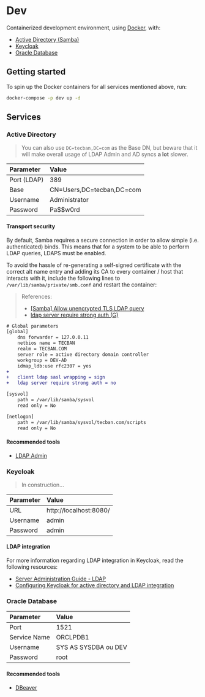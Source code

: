 # Dev

Containerized development environment, using [Docker](https://www.docker.com/), with:

- [Active Directory (Samba)](https://www.samba.org/samba/)
- [Keycloak](https://www.keycloak.org/)
- [Oracle Database](https://www.oracle.com/database/)

## Getting started

To spin up the Docker containers for all services mentioned above, run:

```bash
docker-compose -p dev up -d
```

## Services

### Active Directory

> You can also use `DC=tecban,DC=com` as the Base DN, but beware that it will make overall usage of
> LDAP Admin and AD syncs **a lot** slower.

| Parameter   | Value                     |
| :---------- | :------------------------ |
| Port (LDAP) | 389                       |
| Base        | CN=Users,DC=tecban,DC=com |
| Username    | Administrator             |
| Password    | Pa$$w0rd                  |

#### Transport security

By default, Samba requires a secure connection in order to allow simple (i.e. authenticated) binds.
This means that for a system to be able to perform LDAP queries, LDAPS must be enabled.

To avoid the hassle of re-generating a self-signed certificate with the correct alt name entry and
adding its CA to every container / host that interacts with it, include the following lines to
`/var/lib/samba/private/smb.conf` and restart the container:

> References:
>
> - [[Samba] Allow unencrypted TLS LDAP query](https://lists.samba.org/archive/samba/2016-August/202204.html)
> - [ldap server require strong auth (G)](https://www.samba.org/samba/docs/current/man-html/smb.conf.5.html#LDAPSERVERREQUIRESTRONGAUTH)

```diff
# Global parameters
[global]
	dns forwarder = 127.0.0.11
	netbios name = TECBAN
	realm = TECBAN.COM
	server role = active directory domain controller
	workgroup = DEV-AD
	idmap_ldb:use rfc2307 = yes
+
+   client ldap sasl wrapping = sign
+   ldap server require strong auth = no

[sysvol]
	path = /var/lib/samba/sysvol
	read only = No

[netlogon]
	path = /var/lib/samba/sysvol/tecban.com/scripts
	read only = No

```

#### Recommended tools

- [LDAP Admin](https://sourceforge.net/projects/ldapadmin/)

### Keycloak

> In construction...

| Parameter | Value                  |
| :-------- | :--------------------- |
| URL       | http://localhost:8080/ |
| Username  | admin                  |
| Password  | admin                  |

#### LDAP integration

For more information regarding LDAP integration in Keycloak, read the following resources:

- [Server Administration Guide - LDAP](https://www.keycloak.org/docs/latest/server_admin/#_ldap)
- [Configuring Keycloak for active directory and LDAP integration](https://dmc.datical.com/administer/configure-keycloak-ldap.htm)

### Oracle Database

| Parameter    | Value                |
| :----------- | :------------------- |
| Port         | 1521                 |
| Service Name | ORCLPDB1             |
| Username     | SYS AS SYSDBA ou DEV |
| Password     | root                 |

#### Recommended tools

- [DBeaver](https://dbeaver.io/)
